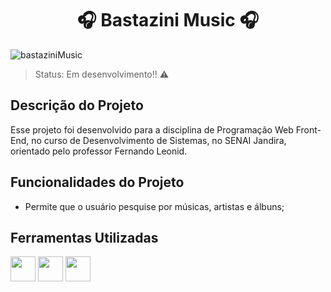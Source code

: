 <h1 align="center"> 🎧 Bastazini Music 🎧 </h1>

![bastaziniMusic](https://github.com/natybastazini/bastaziniMusic/assets/123602413/65cc7d10-26bf-47f5-9a09-a17678753fb0)

> Status: Em desenvolvimento!! ⚠️

## Descrição do Projeto

Esse projeto foi desenvolvido para a disciplina de Programação Web Front-End, no curso de Desenvolvimento de Sistemas, no SENAI Jandira, orientado pelo professor Fernando Leonid.

## Funcionalidades do Projeto

- Permite que o usuário pesquise por músicas, artistas e álbuns;

## Ferramentas Utilizadas

<img src="https://cdn.jsdelivr.net/gh/devicons/devicon/icons/html5/html5-original-wordmark.svg" width="40" height="40" /> 

<img src="https://cdn.jsdelivr.net/gh/devicons/devicon/icons/css3/css3-original-wordmark.svg" width="40" height="40" />

<img src="https://cdn.jsdelivr.net/gh/devicons/devicon/icons/javascript/javascript-plain.svg" width="40" height="40" />
          
          
          
          
          






